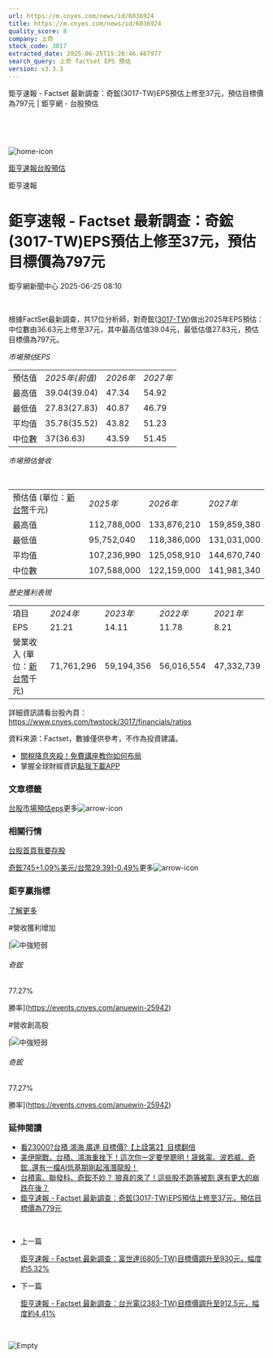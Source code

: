 ```yaml
---
url: https://m.cnyes.com/news/id/6036924
title: https://m.cnyes.com/news/id/6036924
quality_score: 8
company: 上奇
stock_code: 3017
extracted_date: 2025-06-25T15:26:46.467977
search_query: 上奇 factset EPS 預估
version: v3.3.3
---
```


鉅亨速報 - Factset 最新調查：奇鋐(3017-TW)EPS預估上修至37元，預估目標價為797元 | 鉅亨網 - 台股預估

‌

‌

![home-icon](/assets/icons/breadCrumb/symbol-icon-home.svg)

[鉅亨速報](/news/cat/anue_live)[台股預估](/news/cat/tw_forecast)

鉅亨速報

# 鉅亨速報 - Factset 最新調查：奇鋐(3017-TW)EPS預估上修至37元，預估目標價為797元

鉅亨網新聞中心 2025-06-25 08:10

‌

根據FactSet最新調查，共17位分析師，對奇鋐([3017-TW](https://www.cnyes.com/twstock/3017))做出2025年EPS預估：中位數由36.63元上修至37元，其中最高估值39.04元，最低估值27.83元，預估目標價為797元。

*市場預估EPS*

|  |  |  |  |
| --- | --- | --- | --- |
| 預估值 | *2025年(前值)* | *2026年* | *2027年* |
| 最高值 | 39.04(39.04) | 47.34 | 54.92 |
| 最低值 | 27.83(27.83) | 40.87 | 46.79 |
| 平均值 | 35.78(35.52) | 43.82 | 51.23 |
| 中位數 | 37(36.63) | 43.59 | 51.45 |

*市場預估營收*

‌

|  |  |  |  |
| --- | --- | --- | --- |
| 預估值 (單位：[新台幣](https://invest.cnyes.com/forex/detail/usdtwd)千元) | *2025年* | *2026年* | *2027年* |
| 最高值 | 112,788,000 | 133,876,210 | 159,859,380 |
| 最低值 | 95,752,040 | 118,386,000 | 131,031,000 |
| 平均值 | 107,236,990 | 125,058,910 | 144,670,740 |
| 中位數 | 107,588,000 | 122,159,000 | 141,981,340 |

*歷史獲利表現*

|  |  |  |  |  |
| --- | --- | --- | --- | --- |
| 項目 | *2024年* | *2023年* | *2022年* | *2021年* |
| EPS | 21.21 | 14.11 | 11.78 | 8.21 |
| 營業收入 (單位：[新台幣](https://invest.cnyes.com/forex/detail/usdtwd)千元) | 71,761,296 | 59,194,356 | 56,016,554 | 47,332,739 |

詳細資訊請看台股內頁：  
<https://www.cnyes.com/twstock/3017/financials/ratios>

資料來源：Factset，數據僅供參考，不作為投資建議。

* [關稅降息夾殺！免費講座教你如何布局](https://www.rsc.com.tw/Cnyes_RSC/SeminarBooking2025InvestmentOutlook.aspx?utm_source=anue&utm_medium=usstocks_end)
* 掌握全球財經資訊[點我下載APP](http://www.cnyes.com/app/?utm_source=mweb&utm_medium=HamMenuBanner&utm_campaign=fixed&utm_content=entr)

### 文章標籤

[台股](https://news.cnyes.com/tag/台股 "台股")[市場預估](https://news.cnyes.com/tag/市場預估 "市場預估")[eps](https://news.cnyes.com/tag/eps "eps")更多![arrow-icon](/assets/icons/arrows/arrow-down.svg)

### 相關行情

[台股首頁](https://www.cnyes.com/twstock)[我要存股](https://supr.link/8OHaU)

[奇鋐745+1.09%](https://www.cnyes.com/twstock/3017)[美元/台幣29.391-0.49%](https://invest.cnyes.com/forex/detail/USDTWD)更多![arrow-icon](/assets/icons/arrows/arrow-down.svg)

### 鉅亨贏指標

[了解更多](https://events.cnyes.com/anuewin-25942)

#營收獲利增加

[![中強短弱](/assets/icons/win-indicator/long-to-short.svg)

###### 奇鋐

77.27%

勝率](https://events.cnyes.com/anuewin-25942)

#營收創高股

[![中強短弱](/assets/icons/win-indicator/long-to-short.svg)

###### 奇鋐

77.27%

勝率](https://events.cnyes.com/anuewin-25942)

### 延伸閱讀

* [看23000?台積 鴻海 廣達 目標價?【上詮第2】目標翻倍](/news/id/6036182)
* [美伊開戰，台積、鴻海重挫下！這次你一定要學聰明！晟銘電、波若威、奇鋐..還有一檔AI低基期剛起漲潛龍股！](/news/id/6033567)
* [台積電、聯發科、奇鋐不妙？ 狼真的來了！這些股不跑等被割 還有更大的崩跌在後？](/news/id/6031143)
* [鉅亨速報 - Factset 最新調查：奇鋐(3017-TW)EPS預估上修至37元，預估目標價為779元](/news/id/6028911)

‌

* 上一篇

  [鉅亨速報 - Factset 最新調查：富世達(6805-TW)目標價調升至930元，幅度約5.32%](/news/id/6037441)
* 下一篇

  [鉅亨速報 - Factset 最新調查：台光電(2383-TW)目標價調升至912.5元，幅度約4.41%](/news/id/6034035)

‌

![Empty](/assets/icons/skeleton/empty-image.svg)

‌
